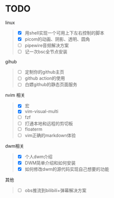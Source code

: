 # TODO

linux
> - [x] 用shell实现一个可用上下左右控制的脚本
> - [x] picom的动画、阴影、透明、圆角
> - [ ] pipewire音频解决方案
> - [ ] 记一次bsc全节点安装

gihub
> - [ ] 定制你的github主页
> - [ ] github action的使用
> - [ ] 白嫖github的静态页面服务

nvim 相关
> - [x] 宏
> - [x] vim-visual-multi
> - [ ] fzf
> - [ ] 打通本地和远程的剪切板
> - [ ] floaterm
> - [ ] vim正确的markdown体验

dwm相关
> - [x] 个人dwm介绍
> - [x] DWM简单介绍和如何安装
> - [x] 如何修改dwm的源代码实现自己想要的功能

其他
> - [ ] obs推流到bilibili+弹幕解决方案
